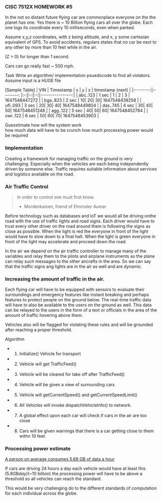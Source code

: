 ### CISC 7512X HOMEWORK #5


In the not so distant future flying car are commonplace everyone on the
the planet has one. Yes there is ~ 10 Billion flying cars all over the globe. Each one logs its coordinate every 10 milliseconds, even when parked. 

Assume x,y,z coordinates, with z being altitude, and x, y some cartesian
equivalent of GPS. To avoid accidents, regulars states that no car be next to any other  by more than 10 feet while in the air.

(Z > 0) for longer than 1 second.

Cars can go really fast ~ 500 mph.


Task
Write an algorithm/ implementation psuedocode to find all violators. Assume
input is a HUGE file


[Sample Table]
|   VIN    | Timestamp | x | y | z | timestamp (next) |
|:--------:|:--------: |:-:|:-:|:-:|:----------------:| 
| abc..123 |  1 sec    | 1 | 2 | 3 |  1647548447272   |
| bga..823 |  2 sec    | 10| 20| 30|  1647548439258   |
| ufl..093 |  3 sec    | 20| 30| 40|  1647548449804   |
| das..745 |  4 sec    | 30| 40| 50|  1647548451248   |
| agg..122 |  5 sec    | 40| 50| 60|  1647548452784   |
| owr..122 |  6 sec    | 50| 60| 70|  1647548453903   |

Guesstimate how will the system work    
            how much data will have to be crunch
            how much processing power would be required

### Implementation

Creating a framework for managing traffic on the ground is very challenging.
Especially when the vehicles are each being independently driven by someone
else. Traffic requires suitable information about services and logistics available on the road. 

### Air Traffic Control

> In order to control one must first know. 
> - Mordenkainen, friend of Elminster Aumar

Before technology such as databases and IoT we would all be driving onthe road 
with the use of traffic lights and road signs. Each driver would have to trust
every other driver on the road around them is following the signs as close as possible. When the light is red the everyone in front of the light would have to
slow down to a final halt. When the light is green everyone in front of the light may accelerate and proceed down the road. 

In the air we depend on the air traffic controller to manage many of the variables and relay them to the pilots and airplane instruments so the plane
can relay such messages to the other aircrafts in the area. 
So we can say that the traffic signs ang lights are in the air as well and are
dynamic.

### Increasing the amount of traffic in the air.

Each flying car will have to be equipped with sensors to evaluate their surroundings and emergency features like instant breaking and perhaps features to protect people on the ground below. The real-time traffic data will have to 
also be available to the users on the ground as well. This data can be relayed to the users in the form of a text or officials in the area of the amount of traffic hovering above them.

Vehicles also will be flagged for violating these rules and will be grounded after reaching a proper threshold.

Algorithm 

- 1. Initialize() Vehicle for transport
- 2. Vehicle will get TrafficFeed()
- 3. Vehicle will be cleared for take off after TrafficFeed()
- 4. Vehicle will be given a view of surrounding cars
- 5. Vehicle will getCurrentSpeed() and getCurrentSpeedLimit()
- 6. All Vehicles will invoke dispatchVehicleInfo() to network.
- 7. A global effect upon each car will check if cars in the air are too close
- 8. Cars will be given warnings that there is a car getting close to them withn 10 feet.


### Processing power estimate

[A person on average consumes 5.68 GB of data a hour](https://www.whistleout.com/Internet/Guides/Internet-usage-guide)

If cars are driving 24 hours a day each vehicle would have at least this
(5.8GB*day)*(~10 billion)
the processing power will have to be above a threshold so all vehicles
can reach the standard.

This would be very challenging do to the different standards of computation for each individual across the globe.
